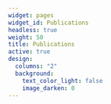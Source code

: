```yaml
---
widget: pages
widget_id: Publications
headless: true
weight: 50
title: Publications
active: true
design:
  columns: "2"
  background:
    text_color_light: false
    image_darken: 0
---
```

